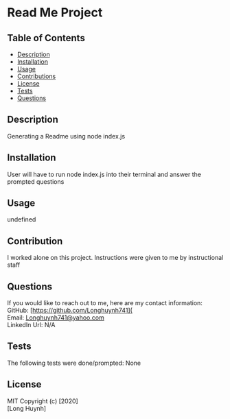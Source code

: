 # Read Me Project![<License>](https://img.shields.io/badge/License-MIT-<Blue>)
##  Table of Contents
- [Description](#description)
- [Installation](#installation)
- [Usage](#usage)
- [Contributions](#contributions)
- [License](#license) 
- [Tests](#test)
- [Questions](#questions)
    
## Description
Generating a Readme using node index.js 

## Installation
User will have to run node index.js into their terminal and answer the prompted questions

## Usage
undefined


## Contribution
I worked alone on this project. Instructions were given to me by instructional staff

## Questions
If you would like to reach out to me, here are my contact information:<br> 
GitHub: [https://github.com/Longhuynh741](<br>
Email: Longhuynh741@yahoo.com<br>
LinkedIn Url: N/A<br>

## Tests
The following tests were done/prompted: None
## License
MIT
Copyright (c) [2020] <br>
[Long Huynh]

